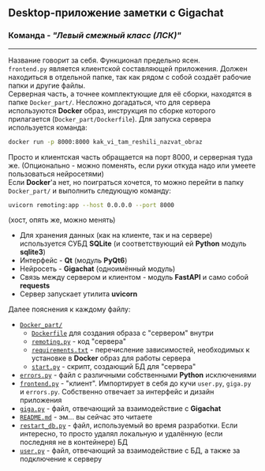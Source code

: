 ## Desktop-приложение заметки с Gigachat
### Команда - ***"Левый смежный класс (ЛСК)"***
- - -
Название говорит за себя. Функционал предельно ясен. \
`frontend.py` является клиентской составляющей приложения. Должен находиться в отдельной папке, так как рядом с собой создаёт рабочие папки и другие файлы. \
Серверная часть, а точнее комплектующие для её сборки, находятся в папке `Docker_part/`. Несложно догадаться, что для сервера используются **Docker** образ, инструкция по сборке которого прилагается (`Docker_part/Dockerfile`).
Для запуска сервера используется команда:  
``` bash
docker run -p 8000:8000 kak_vi_tam_reshili_nazvat_obraz
```  
Просто и клиентская часть обращается на порт 8000, и серверная туда же. (Опционально - можно поменять, если руки откуда надо или умеете пользоваться нейросетями) \
Если **Docker**'а нет, но поиграться хочется, то можно перейти в папку `Docker_part/` и выполнить следующую команду:
``` bash
uvicorn remoting:app --host 0.0.0.0 --port 8000
```
(хост, опять же, можно менять)
* Для хранения данных (как на клиенте, так и на сервере) используется СУБД **SQLite** (и соответствующий ей **Python** модуль **sqlite3**)
* Интерфейс - **Qt** (модуль **PyQt6**) 
* Нейросеть - **Gigachat** (одноимённый модуль) 
* Связь между сервером и клиентом - модуль **FastAPI** и само собой **requests**
* Сервер запускает утилита **uvicorn**

Далее пояснения к каждому файлу:
* [`Docker_part/`](Docker_part)  
  * [`Dockerfile`](Docker_part/Dockerfile) для создания образа с "сервером" внутри
  * [`remoting.py`](Docker_part/remoting.py) - код "сервера"
  * [`requirements.txt`](Docker_part/requirements.txt) - перечисление зависимостей, необходимых к установке в **Docker** образ для работы сервера
  * [`start.py`](Docker_part/start.py) - скрипт, создающий БД для "сервера"
* [`errors.py`](errors.py) - файл с различными собственными **Python** исключениями 
* [`frontend.py`](frontend.py) - "клиент". Импортирует в себя до кучи `user.py`, `giga.py` и `errors.py`. Собственно отвечает за интерфейс и дизайн приложения
* [`giga.py`](giga.py) - файл, отвечающий за взаимодействие с **Gigachat**
* [`README.md`](README.md) - эм... вы сейчас это читаете
* [`restart_db.py`](restart_db.py) - файл, используемый во время разработки. Если интересно, то просто удалял локальную и удалённую (если последняя не в контейнере) БД
* [`user.py`](user.py) - файл, отвечающий за взаимодействие с БД, а также за подключение к серверу